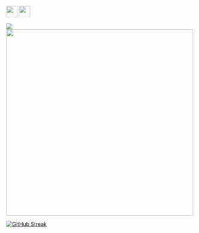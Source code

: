 <img img height=30 src="https://cdn.jsdelivr.net/gh/devicons/devicon/icons/vscode/vscode-original.svg" /> <img img height=30 src="https://cdn.jsdelivr.net/gh/devicons/devicon@latest/icons/cplusplus/cplusplus-original.svg" />
          


<img src="https://github-readme-stats.vercel.app/api/top-langs?username=OblivionNoirV2&layout=compact&theme=synthwave"/>

<img src="https://github-readme-stats.vercel.app/api?username=OblivionNoirV2&show_icons=true&theme=synthwave" width="500">

[![GitHub Streak](https://github-readme-streak-stats.herokuapp.com?user=OblivionNoirV2&theme=synthwave)](https://git.io/streak-stats)
